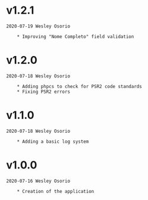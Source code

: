 # v1.2.1

    2020-07-19 Wesley Osorio
    
        * Improving "Nome Completo" field validation

# v1.2.0

    2020-07-18 Wesley Osorio
    
        * Adding phpcs to check for PSR2 code standards
        * Fixing PSR2 errors

# v1.1.0

    2020-07-18 Wesley Osorio
    
        * Adding a basic log system

# v1.0.0

    2020-07-16 Wesley Osorio
    
        * Creation of the application
